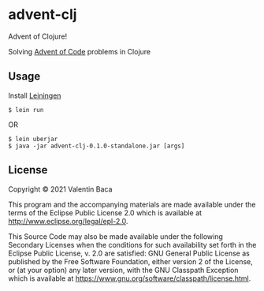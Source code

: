 # advent-clj

Advent of Clojure!

Solving [Advent of Code](https://adventofcode.com) problems in Clojure

## Usage

Install [Leiningen](https://leiningen.org/)

    $ lein run

OR

    $ lein uberjar
    $ java -jar advent-clj-0.1.0-standalone.jar [args]

## License

Copyright © 2021 Valentin Baca

This program and the accompanying materials are made available under the
terms of the Eclipse Public License 2.0 which is available at
http://www.eclipse.org/legal/epl-2.0.

This Source Code may also be made available under the following Secondary
Licenses when the conditions for such availability set forth in the Eclipse
Public License, v. 2.0 are satisfied: GNU General Public License as published by
the Free Software Foundation, either version 2 of the License, or (at your
option) any later version, with the GNU Classpath Exception which is available
at https://www.gnu.org/software/classpath/license.html.
